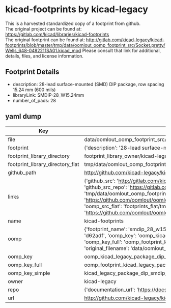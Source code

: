 # kicad-footprints by kicad-legacy  
This is a harvested standardized copy of a footprint from github.  
The original project can be found at:  
https://gitlab.com/kicad/libraries/kicad-footprints  
The original footprint can be found at:
http://gitlab.com/kicad-legacy/kicad-footprints/blob/master/tmp/data/oomlout_oomp_footprint_src/Socket.pretty/Wells_648-0482211SA01.kicad_mod
Please consult that link for additional, details, files, and license information.  
## Footprint Details
* description: 28-lead surface-mounted (SMD) DIP package, row spacing 15.24 mm (600 mils)  
* libraryLink: SMDIP-28_W15.24mm  
* number_of_pads: 28  
## yaml dump  
| Key | Value |  
| --- | --- |  
| file | data/oomlout_oomp_footprint_src/kicad-footprints/Package_DIP.pretty/SMDIP-28_W15.24mm.kicad_mod |  
| footprint | {'description': '28-lead surface-mounted (SMD) DIP package, row spacing 15.24 mm (600 mils)', 'libraryLink': 'SMDIP-28_W15.24mm', 'number_of_pads': 28} |  
| footprint_library_directory | footprint_library_owner/kicad-legacy_kicad-footprints |  
| footprint_library_directory_flat | tmp/data/oomlout_oomp_footprint_src/footprints_flat/kicad_legacy_package_dip_smdip_28_w15_24mm/working |  
| github_path | http://github.com/kicad-legacy/kicad-footprints/blob/master/tmp/data/oomlout_oomp_footprint_src/Package_DIP.pretty/SMDIP-28_W15.24mm.kicad_mod |  
| links | {'github_src': 'http://gitlab.com/kicad-legacy/kicad-footprints/blob/master/tmp/data/oomlout_oomp_footprint_src/Socket.pretty/Wells_648-0482211SA01.kicad_mod', 'github_src_repo': 'https://gitlab.com/kicad/libraries/kicad-footprints', 'oomp_bot': 'tmp/data/oomlout_oomp_footprint_src/footprints/kicad_legacy_package_dip_smdip_28_w15_24mm/working', 'oomp_bot_github': 'https://github.com/oomlout/oomlout_oomp_footprint_bot/tree/main/tmp/data/oomlout_oomp_footprint_src/footprints/kicad_legacy_package_dip_smdip_28_w15_24mm/working', 'oomp_src_flat': 'footprints_flat/tmp/data/oomlout_oomp_footprint_src/footprints_flat/kicad_legacy_package_dip_smdip_28_w15_24mm/working', 'oomp_src_flat_github': 'https://github.com/oomlout/oomlout_oomp_footprint_src/tree/main/tmp/data/oomlout_oomp_footprint_src/footprints_flat/kicad_legacy_package_dip_smdip_28_w15_24mm/working'} |  
| name | kicad-footprints |  
| oomp | {'footprint_name': 'smdip_28_w15_24mm', 'library_name': 'package_dip', 'md5': 'd62adffbdd3ecbf5b5dbbfa2b3deb327', 'md5_10': 'd62adffbdd', 'md5_5': 'd62ad', 'md5_6': 'd62adf', 'oomp_key': 'oomp_kicad_legacy_package_dip_smdip_28_w15_24mm', 'oomp_key_extra': 'oomp_footprint_kicad_legacy_package_dip_smdip_28_w15_24mm', 'oomp_key_full': 'oomp_footprint_kicad_legacy_package_dip_smdip_28_w15_24mm_d62adf', 'oomp_key_simple': 'kicad_legacy_package_dip_smdip_28_w15_24mm', 'original_filename': 'data/oomlout_oomp_footprint_src/kicad-footprints/Package_DIP.pretty/SMDIP-28_W15.24mm.kicad_mod', 'owner_name': 'kicad_legacy'} |  
| oomp_key | oomp_kicad_legacy_package_dip_smdip_28_w15_24mm |  
| oomp_key_full | oomp_footprint_kicad_legacy_package_dip_smdip_28_w15_24mm |  
| oomp_key_simple | kicad_legacy_package_dip_smdip_28_w15_24mm |  
| owner | kicad-legacy |  
| repo | {'documentation_url': 'https://docs.github.com/rest/repos/repos#get-a-repository', 'message': 'Not Found'} |  
| url | http://github.com/kicad-legacy/kicad-footprints |  

